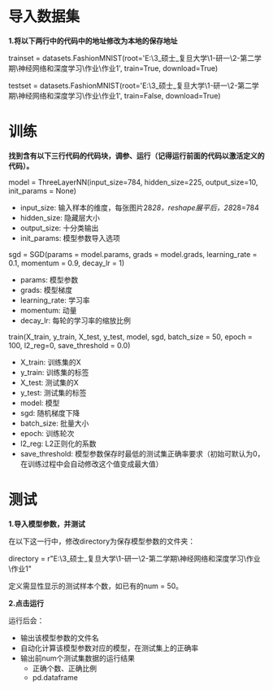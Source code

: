 # 导入数据集
**1.将以下两行中的代码中的地址修改为本地的保存地址**

trainset = datasets.FashionMNIST(root='E:\\3_硕士_复旦大学\\1-研一\\2-第二学期\\神经网络和深度学习\\作业\\作业1', train=True, download=True)

testset = datasets.FashionMNIST(root='E:\\3_硕士_复旦大学\\1-研一\\2-第二学期\\神经网络和深度学习\\作业\\作业1', train=False, download=True)

# 训练
**找到含有以下三行代码的代码块，调参、运行（记得运行前面的代码以激活定义的代码）。**

model = ThreeLayerNN(input_size=784, hidden_size=225, output_size=10, init_params = None)

- input_size: 输入样本的维度，每张图片28*28，reshape展平后，28*28=784
- hidden_size: 隐藏层大小
- output_size: 十分类输出
- init_params: 模型参数导入选项

sgd = SGD(params = model.params, grads = model.grads, learning_rate = 0.1, momentum = 0.9, decay_lr = 1)

- params: 模型参数
- grads: 模型梯度
- learning_rate: 学习率
- momentum: 动量
- decay_lr: 每轮的学习率的缩放比例
  
train(X_train, y_train, X_test, y_test, model, sgd, batch_size = 50, epoch = 100, l2_reg=0, save_threshold = 0.0)

- X_train: 训练集的X
- y_train: 训练集的标签
- X_test: 测试集的X
- y_test: 测试集的标签
- model: 模型
- sgd: 随机梯度下降
- batch_size: 批量大小
- epoch: 训练轮次
- l2_reg: L2正则化的系数
- save_threshold: 模型参数保存时最低的测试集正确率要求（初始可默认为0，在训练过程中会自动修改这个值变成最大值）

# 测试
**1.导入模型参数，并测试**

在以下这一行中，修改directory为保存模型参数的文件夹：   

directory = r"E:\3_硕士_复旦大学\1-研一\2-第二学期\神经网络和深度学习\作业\作业1"

定义需显性显示的测试样本个数，如已有的num = 50。

**2.点击运行**

运行后会：
- 输出该模型参数的文件名
- 自动化计算该模型参数对应的模型，在测试集上的正确率
- 输出前num个测试集数据的运行结果
  - 正确个数、正确比例
  - pd.dataframe 
